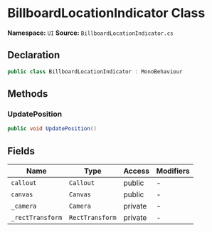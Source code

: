 # BillboardLocationIndicator Class

**Namespace:** `UI`
**Source:** `BillboardLocationIndicator.cs`

## Declaration

```csharp
public class BillboardLocationIndicator : MonoBehaviour
```

## Methods

### UpdatePosition

```csharp
public void UpdatePosition()
```

## Fields

| Name | Type | Access | Modifiers |
|------|------|--------|-----------|
| `callout` | `Callout` | public | - |
| `canvas` | `Canvas` | public | - |
| `_camera` | `Camera` | private | - |
| `_rectTransform` | `RectTransform` | private | - |

